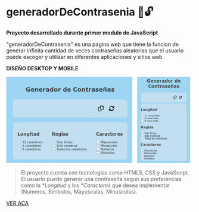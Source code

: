 # generadorDeContrasenia 🔐🔓

**Proyecto desarrollado durante primer modulo de JavaScript**

"generadorDeContrasenia" es una pagina web que tiene la funcion de generar infinita cantidad de veces contraseñas aleatorias que el usuario puede escoger y utilizar en diferentes aplicaciones y sitios web.

**DISEÑO DESKTOP Y MOBILE**

![proyecto](/img/proyecto-ambos.png)

> El proyecto cuenta con tecnologias como HTML5, CSS y JavaScript.  
> El usuario puede generar una contraseña segun sus preferencias como la **Longitud* y los **Caracteres* que desea implementar (Numeros, Simbolos, Mayusculas, Minusculas).

[VER ACA](https://isabelalvarado21.github.io/generadorDeContrasenia/)
